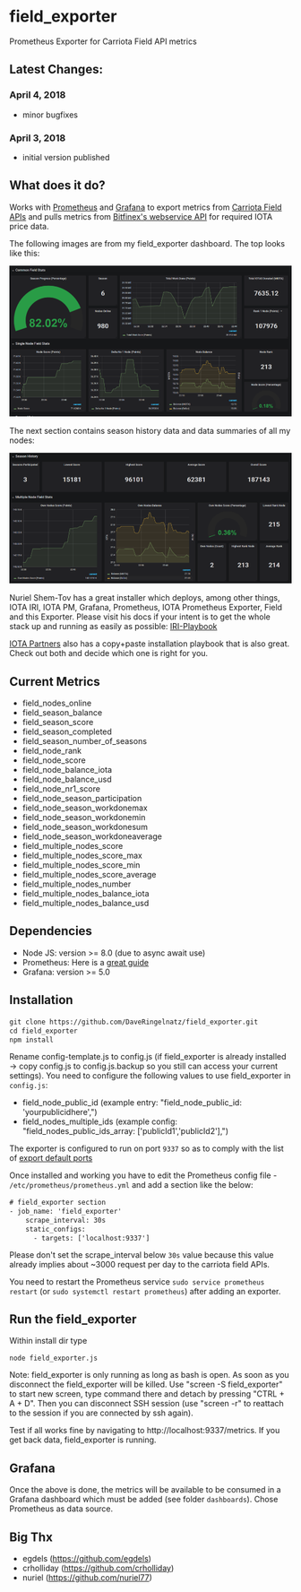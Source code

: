 # field_exporter
Prometheus Exporter for Carriota Field API metrics

## Latest Changes:

### April 4, 2018
* minor bugfixes

### April 3, 2018
* initial version published

## What does it do?

Works with [Prometheus](https://github.com/prometheus/prometheus) and [Grafana](https://grafana.com/) to export metrics from [Carriota Field APIs](http://field.carriota.com/) and pulls metrics from [Bitfinex's webservice API](https://docs.bitfinex.com/v2/docs) for required IOTA price data.

The following images are from my field_exporter dashboard. The top looks like this:

![top of dashboard](https://github.com/DaveRingelnatz/field_exporter/blob/master/images/field_exporter_top.png)

The next section contains season history data and data summaries of all my nodes:

![bottom of dashboard](https://github.com/DaveRingelnatz/field_exporter/blob/master/images/field_exporter_bottom.png)

Nuriel Shem-Tov has a great installer which deploys, among other things, IOTA IRI, IOTA PM, Grafana, Prometheus, IOTA Prometheus Exporter, Field and this Exporter. Please visit his docs if your intent is to get the whole stack up and running as easily as possible: [IRI-Playbook](http://iri-playbook.readthedocs.io/en/master/introduction.html) 

[IOTA Partners](http://iota.partners/) also has a copy+paste installation playbook that is also great. Check out both and decide which one is right for you.

## Current Metrics

* field_nodes_online
* field_season_balance
* field_season_score
* field_season_completed
* field_season_number_of_seasons
* field_node_rank
* field_node_score
* field_node_balance_iota
* field_node_balance_usd
* field_node_nr1_score
* field_node_season_participation
* field_node_season_workdonemax
* field_node_season_workdonemin
* field_node_season_workdonesum
* field_node_season_workdoneaverage
* field_multiple_nodes_score
* field_multiple_nodes_score_max
* field_multiple_nodes_score_min
* field_multiple_nodes_score_average
* field_multiple_nodes_number
* field_multiple_nodes_balance_iota
* field_multiple_nodes_balance_usd

## Dependencies

* Node JS: version >= 8.0 (due to async await use)
* Prometheus:  Here is a [great guide](https://www.digitalocean.com/community/tutorials/how-to-install-prometheus-on-ubuntu-16-04)
* Grafana: version >= 5.0

## Installation

```
git clone https://github.com/DaveRingelnatz/field_exporter.git
cd field_exporter
npm install
```
Rename config-template.js to config.js (if field_exporter is already installed -> copy config.js to config.js.backup so you still can access your current settings). You need to configure the following values to use field_exporter in `config.js`:

* field_node_public_id (example entry: "field_node_public_id: 'yourpublicidhere',")
* field_nodes_multiple_ids (example config: "field_nodes_public_ids_array: ['publicId1','publicId2'],")

The exporter is configured to run on port `9337` so as to comply with the list of [export default ports](https://github.com/prometheus/prometheus/wiki/Default-port-allocations)

Once installed and working you have to edit the Prometheus config file - `/etc/prometheus/prometheus.yml` and add a section like the below:

```
# field_exporter section
- job_name: 'field_exporter'
    scrape_interval: 30s
    static_configs:
      - targets: ['localhost:9337']
```
Please don't set the scrape_interval below `30s` value because this value already implies about ~3000 request per day to the carriota field APIs.

You need to restart the Prometheus service `sudo service prometheus restart` (or `sudo systemctl restart prometheus`) after adding an exporter.

## Run the field_exporter

Within install dir type

```
node field_exporter.js
```
Note: field_exporter is only running as long as bash is open. As soon as you disconnect the field_exporter will be killed.
Use "screen -S field_exporter" to start new screen, type command there and detach by pressing "CTRL + A + D". Then you can disconnect SSH session (use "screen -r" to reattach to the session if you are connected by ssh again). 

Test if all works fine by navigating to http://localhost:9337/metrics. If you get back data, field_exporter is running.

## Grafana

Once the above is done, the metrics will be available to be consumed in a Grafana dashboard which must be added (see folder `dashboards`). Chose Prometheus as data source. 

## Big Thx

* egdels (https://github.com/egdels)
* crholliday (https://github.com/crholliday)
* nuriel (https://github.com/nuriel77)
